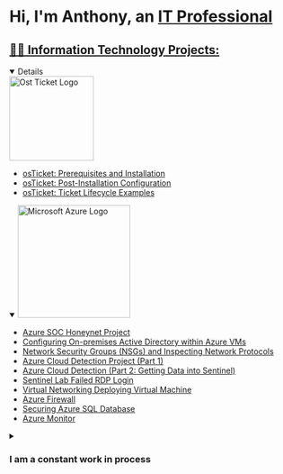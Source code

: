 <h1>Hi, I'm Anthony, an <a href="[https://www.linkedin.com/in/anthony-wolfman-turner-55a5a064]">IT Professional</h1>


## 👨‍💻 Information Technology Projects:
<details open>
<summary><img width="150" alt="Ost Ticket Logo" src="https://github.com/0xbythesecond/0xbythesecond/assets/23303634/ff860958-dce6-4a33-bd35-34c697e006e4"/></summary>
	
  - [osTicket: Prerequisites and Installation](https://github.com/as-turner/osticket-prereqs)
  - [osTicket: Post-Installation Configuration](https://github.com/as-turner/post-install-config)
  - [osTicket: Ticket Lifecycle Examples](https://github.com/as-turner/ticket-lifecycle)
    
</details>


<details open>
<summary><img width="200" alt="Microsoft Azure Logo" src="https://github.com/0xbythesecond/0xbythesecond/assets/23303634/4efd69b2-7308-40cb-b48d-5e726610d472"/>
</summary>
	
  - [Azure SOC Honeynet Project](https://github.com/as-turner/Azure-SOC-Honeynet-Project)
  - [Configuring On-premises Active Directory within Azure VMs](https://github.com/as-turner/configure-ad)
  - [Network Security Groups (NSGs) and Inspecting Network Protocols](https://github.com/as-turner/azure-network-protocols)
  - [Azure Cloud Detection Project (Part 1)](https://github.com/as-turner/azure-cloud-detection)
  - [Azure Cloud Detection (Part 2: Getting Data into Sentinel)](https://github.com/as-turner/getting-data-into-sentinel)
  - [Sentinel Lab Failed RDP Login](https://github.com/as-turner/Sentinel-Lab-Failed-Login)
  - [Virtual Networking Deploying Virtual Machine](https://github.com/as-turner/Virtual-Networking-Deploying-Virtual-Machines)
  - [Azure Firewall](https://github.com/as-turner/Azure-Firewall)
  - [Securing Azure SQL Database](https://github.com/as-turner/Securing-Azure-SQL-Database/)
  - [Azure Monitor](https://github.com/as-turner/Azure-Monitor) 


<details closed>
 <summary><h3> I am a constant work in process</h3></summary>
 

- 🎓 I’m a graduate of the `Course Careers` Information Technology course
- 🧠 Continuously learning `Azure, Linux, HTML, CSS, and Javascript.`

<h2>🤳Connect with me:</h2>

[<img align="left" alt="Josh | LinkedIn" width="22px" src="https://cdn.jsdelivr.net/npm/simple-icons@v3/icons/linkedin.svg" />][linkedin]

[linkedin]: https://linkedin.com/in/anthony-wolfman-turner-55a5a064
